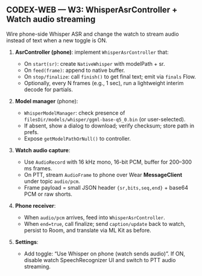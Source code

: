## CODEX-WEB — W3: WhisperAsrController + Watch audio streaming

Wire phone-side Whisper ASR and change the watch to stream audio instead of text when a new toggle is ON.

1) **AsrController (phone)**: implement `WhisperAsrController` that:
   - On `start(sr)`: create `NativeWhisper` with modelPath + sr.
   - On `feed(frame)`: append to native buffer.
   - On `stop/finalize`: call `finish()` to get final text; emit via `finals` Flow.
   - Optionally, every N frames (e.g., 1 sec), run a lightweight interim decode for partials.

2) **Model manager** (phone):
   - `WhisperModelManager`: check presence of `filesDir/models/whisper/ggml-base-q5_0.bin` (or user-selected).
   - If absent, show a dialog to download; verify checksum; store path in prefs.
   - Expose `getModelPathOrNull()` to controller.

3) **Watch audio capture**:
   - Use `AudioRecord` with 16 kHz mono, 16-bit PCM, buffer for 200–300 ms frames.
   - On PTT, stream `AudioFrame` to phone over Wear **MessageClient** under topic `audio/pcm`.
   - Frame payload = small JSON header `{sr,bits,seq,end}` + base64 PCM or raw shorts.

4) **Phone receiver**:
   - When `audio/pcm` arrives, feed into `WhisperAsrController`.
   - When `end=true`, call finalize; send `caption/update` back to watch, persist to Room, and translate via ML Kit as before.

5) **Settings**:
   - Add toggle: “Use Whisper on phone (watch sends audio)”. If ON, disable watch SpeechRecognizer UI and switch to PTT audio streaming.
